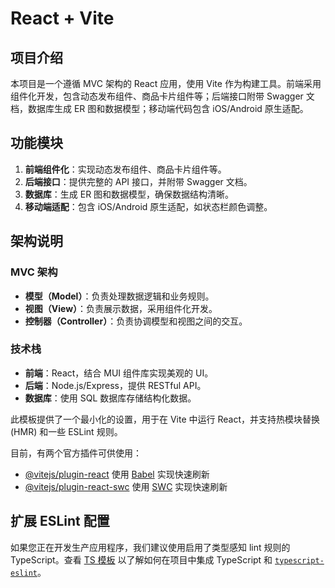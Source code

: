 # React + Vite

## 项目介绍
本项目是一个遵循 MVC 架构的 React 应用，使用 Vite 作为构建工具。前端采用组件化开发，包含动态发布组件、商品卡片组件等；后端接口附带 Swagger 文档，数据库生成 ER 图和数据模型；移动端代码包含 iOS/Android 原生适配。

## 功能模块
1. **前端组件化**：实现动态发布组件、商品卡片组件等。
2. **后端接口**：提供完整的 API 接口，并附带 Swagger 文档。
3. **数据库**：生成 ER 图和数据模型，确保数据结构清晰。
4. **移动端适配**：包含 iOS/Android 原生适配，如状态栏颜色调整。

## 架构说明
### MVC 架构
- **模型（Model）**：负责处理数据逻辑和业务规则。
- **视图（View）**：负责展示数据，采用组件化开发。
- **控制器（Controller）**：负责协调模型和视图之间的交互。

### 技术栈
- **前端**：React，结合 MUI 组件库实现美观的 UI。
- **后端**：Node.js/Express，提供 RESTful API。
- **数据库**：使用 SQL 数据库存储结构化数据。

此模板提供了一个最小化的设置，用于在 Vite 中运行 React，并支持热模块替换 (HMR) 和一些 ESLint 规则。

目前，有两个官方插件可供使用：

- [@vitejs/plugin-react](https://github.com/vitejs/vite-plugin-react/blob/main/packages/plugin-react) 使用 [Babel](https://babeljs.io/) 实现快速刷新
- [@vitejs/plugin-react-swc](https://github.com/vitejs/vite-plugin-react/blob/main/packages/plugin-react-swc) 使用 [SWC](https://swc.rs/) 实现快速刷新

## 扩展 ESLint 配置

如果您正在开发生产应用程序，我们建议使用启用了类型感知 lint 规则的 TypeScript。查看 [TS 模板](https://github.com/vitejs/vite/tree/main/packages/create-vite/template-react-ts) 以了解如何在项目中集成 TypeScript 和 [`typescript-eslint`](https://typescript-eslint.io)。
